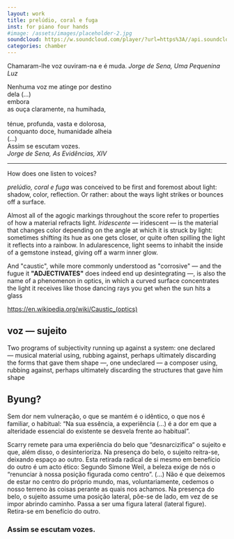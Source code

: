 ```yaml
---
layout: work
title: prelúdio, coral e fuga
inst: for piano four hands
#image: /assets/images/placeholder-2.jpg
soundcloud: https://w.soundcloud.com/player/?url=https%3A//api.soundcloud.com/tracks/538870590&color=%23ff5500&auto_play=false&hide_related=false&show_comments=true&show_user=true&show_reposts=false&show_teaser=true
categories: chamber
---
```

<epigraph>Chamaram-lhe voz ouviram-na e é muda.
<cite>Jorge de Sena, <i>Uma Pequenina Luz</i></cite></epigraph>

<epigraph>Nenhuma voz me atinge por destino<br/>
dela (…)<br/>
				embora<br/>
as ouça claramente, na humihada,<br/>
<br/>
ténue, profunda, vasta e dolorosa,<br/>
conquanto doce, humanidade alheia<br/>
(…)<br/>
Assim se escutam vozes.<br/>
<cite>Jorge de Sena, <i>As Evidências</i>, XIV</cite></epigraph>

---

How does one listen to voices?

_prelúdio, coral e fuga_ was conceived to be first and foremost about light: shadow, color, reflection. Or rather: about the ways light strikes or bounces off a surface.

Almost all of the agogic markings throughout the score refer to properties of how a material refracts light. _Iridescente_ — iridescent — is the material that changes color depending on the angle at which it is struck by light: sometimes shifting its hue as one gets closer, or quite often spilling the light it reflects into a rainbow. In adularescence, light seems to inhabit the inside of a gemstone instead, giving off a warm inner glow.

And "caustic", while more commonly understood as "corrosive" — and the fugue it **"ADJECTIVATES"** does indeed end up desintegrating —, is also the name of a phenomenon in optics, in which a curved surface concentrates the light it receives like those dancing rays you get when the sun hits a glass

https://en.wikipedia.org/wiki/Caustic_(optics)

## voz — sujeito

Two programs of subjectivity running up against a system: one declared — musical material using, rubbing against, perhaps ultimately discarding the forms that gave them shape —, one undeclared — a composer using, rubbing against, perhaps ultimately discarding the structures that gave him shape

## Byung?

Sem dor nem vulneração, o que se mantém é o idêntico, o que nos é familiar, o habitual: “Na sua essência, a experiência (…) é a dor em que a alteridade essencial do existente se desvela frente ao habitual”.

Scarry remete para uma experiência do belo que “desnarcizifica“ o sujeito e que, além disso, o desinterioriza. Na presença do belo, o sujeito reitra-se, deixando espaço ao outro. Esta retirada radical de si mesmo em benefício do outro é um acto ético:
Segundo Simone Weil, a beleza exige de nós o “renunciar à nossa posição figurada como centro”. (…) Não é que deixemos de estar no centro do próprio mundo, mas, voluntariamente, cedemos o nosso terreno às coisas perante as quais nos achamos.
Na presença do belo, o sujeito assume uma posição lateral, põe-se de lado, em vez de se impor abrindo caminho. Passa a ser uma figura lateral (lateral figure). Retira-se em benefício do outro. 

### Assim se escutam vozes.
